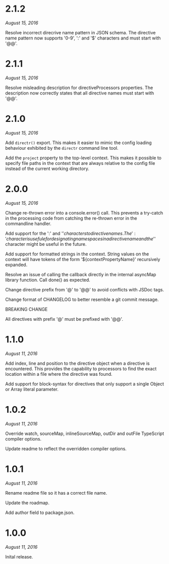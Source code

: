 # 2.1.2

*August 15, 2016*

Resolve incorrect direcrive name pattern in JSON schema. The directive name
pattern now supports '0-9', ':' and '$' characters and must start with '@@'.

# 2.1.1

*August 15, 2016*

Resolve misleading description for directiveProcessors properties.
The description now correctly states that all directive names must
start with '@@'.

# 2.1.0

*August 15, 2016*

Add `directr()` export. This makes it easier to mimic the config loading
behaviour exhibited by the `directr` command line tool.

Add the `project` property to the top-level context. This makes it possible to
specify file paths in the context that are always relative to the config file
instead of the current working directory.

# 2.0.0

*August 15, 2016*

Change re-thrown error into a console.error() call. This prevents a try-catch
in the processing code from catching the re-thrown error in the commandline
handler.

Add support for the ':' and '$' characters to directive names. The ':'
character is usefule for designating namespaces in a directive name and the
'$' character might be useful in the future.

Add support for formatted strings in the context. String values on the context
will have tokens of the form '${contextPropertyName}' recursively expanded.

Resolve an issue of calling the callback directly in the internal asyncMap
library function. Call done() as expected.

Change directive prefix from '@' to '@@' to avoid conflicts with JSDoc tags.

Change format of CHANGELOG to better resemble a git commit message.

BREAKING CHANGE

All directives with prefix '@' must be prefixed with '@@'.


# 1.1.0

*August 11, 2016*

Add index, line and position to the directive object when a directive is
encountered. This provides the capability to processors to find the exact
location within a file where the directive was found.

Add support for block-syntax for directives that only support a single
Object or Array literal parameter.

# 1.0.2

*August 11, 2016*

Override watch, sourceMap, inlineSourceMap, outDir and outFile TypeScript
compiler options.

Update readme to reflect the overridden compiler options.

# 1.0.1

*August 11, 2016*

Rename readme file so it has a correct file name.

Update the roadmap.

Add author field to package.json.

# 1.0.0

*August 11, 2016*

Inital release.